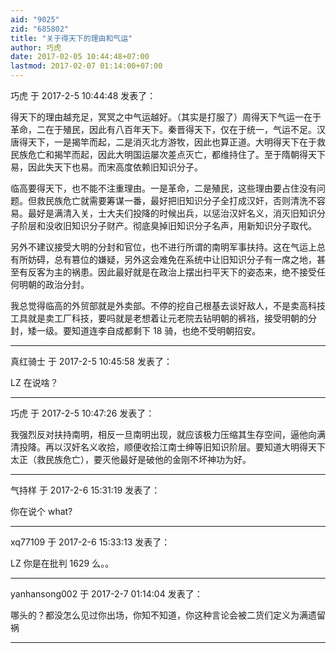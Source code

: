 ```yaml
---
aid: "9025"
zid: "685802"
title: "关于得天下的理由和气运"
author: 巧虎
date: 2017-02-05 10:44:48+07:00
lastmod: 2017-02-07 01:14:00+07:00
---
```


巧虎 于 2017-2-5 10:44:48 发表了：

得天下的理由越充足，冥冥之中气运越好。（其实是打服了）周得天下气运一在于革命，二在于殖民，因此有八百年天下。秦晋得天下，仅在于统一，气运不足。汉唐得天下，一是揭竿而起，二是消灭北方游牧，因此也算正道。大明得天下在于救民族危亡和揭竿而起，因此大明国运屡次差点灭亡，都维持住了。至于隋朝得天下易，因此失天下也易。而宋高度依赖旧知识分子。

临高要得天下，也不能不注重理由。一是革命，二是殖民，这些理由要占住没有问题。但救民族危亡就需要筹谋一番，最好把旧知识分子全打成汉奸，否则清洗不容易。最好是满清入关，士大夫们投降的时候出兵，以惩治汉奸名义，消灭旧知识分子阶层和没收旧知识分子财产。彻底臭掉旧知识分子名声，用新知识分子取代。

另外不建议接受大明的分封和官位，也不进行所谓的南明军事扶持。这在气运上总有所妨碍，总有篡位的嫌疑，另外这会难免在系统中让旧知识分子有一席之地，甚至有反客为主的祸患。因此最好就是在政治上摆出扫平天下的姿态来，绝不接受任何明朝的政治分封。

我总觉得临高的外贸部就是外卖部。不停的挖自己根基去谈好敌人，不是卖高科技工具就是卖工厂科技，要吗就是老想着让元老院去钻明朝的裤裆，接受明朝的分封，矮一级。要知道连李自成都剩下 18 骑，也绝不受明朝招安。

---

真红骑士 于 2017-2-5 10:45:58 发表了：

LZ 在说啥？

---

巧虎 于 2017-2-5 10:47:26 发表了：

我强烈反对扶持南明，相反一旦南明出现，就应该极力压缩其生存空间，逼他向满清投降。再以汉奸名义收拾，顺便收拾江南士绅等旧知识阶层。要知道大明得天下太正（救民族危亡），要灭他最好是破他的金刚不坏神功为好。

---

气持样 于 2017-2-6 15:31:19 发表了：

你在说个 what?

---

xq77109 于 2017-2-6 15:33:13 发表了：

LZ 你是在批判 1629 么。。

---

yanhansong002 于 2017-2-7 01:14:04 发表了：

哪头的？都没怎么见过你出场，你知不知道，你这种言论会被二货们定义为满遗留祸

---
